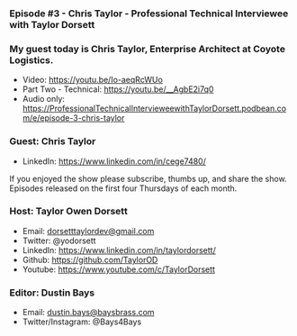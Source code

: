 ### Episode #3 - Chris Taylor - Professional Technical Interviewee with Taylor Dorsett

### My guest today is Chris Taylor, Enterprise Architect at Coyote Logistics.

- Video: https://youtu.be/Io-aeqRcWUo
- Part Two - Technical: https://youtu.be/__AgbE2i7q0
- Audio only: https://ProfessionalTechnicalIntervieweewithTaylorDorsett.podbean.com/e/episode-3-chris-taylor

### Guest: Chris Taylor
- LinkedIn: https://www.linkedin.com/in/cege7480/

If you enjoyed the show please subscribe, thumbs up, and share the show.
Episodes released on the first four Thursdays of each month.

### Host: Taylor Owen Dorsett
- Email: dorsetttaylordev@gmail.com
- Twitter: @yodorsett
- LinkedIn: https://www.linkedin.com/in/taylordorsett/
- Github: https://github.com/TaylorOD
- Youtube: https://www.youtube.com/c/TaylorDorsett

### Editor: Dustin Bays
- Email: dustin.bays@baysbrass.com
- Twitter/Instagram: @Bays4Bays